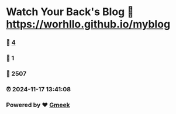 # Watch Your Back's Blog :link: https://worhllo.github.io/myblog 
### :page_facing_up: [4](https://worhllo.github.io/myblog/tag.html) 
### :speech_balloon: 1 
### :hibiscus: 2507 
### :alarm_clock: 2024-11-17 13:41:08 
### Powered by :heart: [Gmeek](https://github.com/Meekdai/Gmeek)
